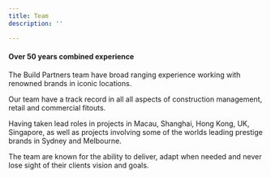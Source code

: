 ```yaml
---
title: Team
description: ''

---
```

#### Over 50 years combined experience

The Build Partners team have broad ranging experience working with renowned brands in iconic locations.

Our team  have a track record in all all aspects of construction management, retail and commercial fitouts.

Having taken lead roles in projects in Macau, Shanghai, Hong Kong, UK, Singapore, as well as projects involving some of the worlds leading prestige brands in Sydney and Melbourne.

The team are known for the ability to deliver, adapt when needed and never lose sight of their clients vision and goals.  

 